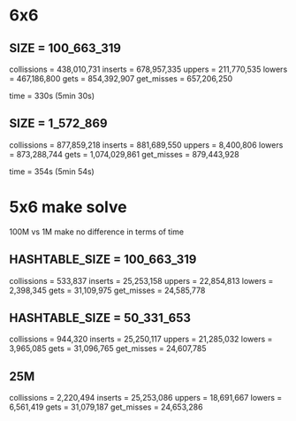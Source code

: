 # 6x6

## SIZE = 100_663_319

collissions = 438,010,731
inserts = 678,957,335
uppers = 211,770,535
lowers = 467,186,800
gets = 854,392,907
get_misses = 657,206,250

time = 330s (5min 30s)

## SIZE = 1_572_869

collissions = 877,859,218
inserts = 881,689,550
uppers = 8,400,806
lowers = 873,288,744
gets = 1,074,029,861
get_misses = 879,443,928

time = 354s (5min 54s)

# 5x6 make solve

100M vs 1M make no difference in terms of time

## HASHTABLE_SIZE = 100_663_319

collissions = 533,837
inserts = 25,253,158
uppers = 22,854,813
lowers = 2,398,345
gets = 31,109,975
get_misses = 24,585,778

## HASHTABLE_SIZE = 50_331_653

collissions = 944,320
inserts = 25,250,117
uppers = 21,285,032
lowers = 3,965,085
gets = 31,096,765
get_misses = 24,607,785

## 25M

collissions = 2,220,494
inserts = 25,253,086
uppers = 18,691,667
lowers = 6,561,419
gets = 31,079,187
get_misses = 24,653,286
